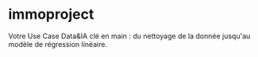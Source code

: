 # immoproject
Votre Use Case Data&amp;IA clé en main : 
du nettoyage de la donnée jusqu'au modèle de régression linéaire.
